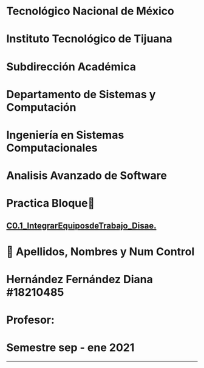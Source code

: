 

#    Tecnológico Nacional de México
#   Instituto Tecnológico de Tijuana
#        Subdirección Académica

# Departamento de Sistemas y Computación
# Ingeniería en Sistemas Computacionales
# Analisis Avanzado de Software

# Practica Bloque📝
 
[C0.1_IntegrarEquiposdeTrabajo_Disae.](https://github.com/DianaHFer/Analisis-avanzado-de-software/blob/main/C0.1_IntegrarEquiposdeTrabajo_Disae.md)
----

# 📝 Apellidos, Nombres y Num Control
# Hernández Fernández Diana   #18210485
   

# Profesor:
# 
# Semestre sep - ene 2021

-----

